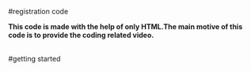 #registration code
<p><b>This code is made with the help of only HTML.The main motive of this code is to provide the coding related video.</b></p>
<br>
#getting started

